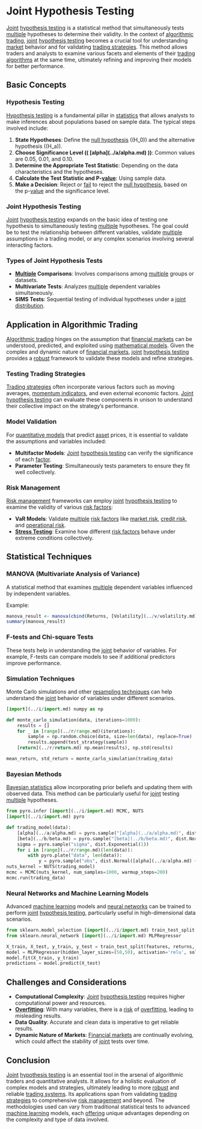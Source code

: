 # Joint Hypothesis Testing

[Joint](../j/joint.md) [hypothesis testing](../h/hypothesis_testing.md) is a statistical method that simultaneously tests [multiple](../m/multiple.md) hypotheses to determine their validity. In the context of [algorithmic trading](../a/algorithmic_trading.md), [joint](../j/joint.md) [hypothesis testing](../h/hypothesis_testing.md) becomes a crucial tool for understanding [market](../m/market.md) behavior and for validating [trading strategies](../t/trading_strategies.md). This method allows traders and analysts to examine various facets and elements of their [trading algorithms](../t/trading_algorithms.md) at the same time, ultimately refining and improving their models for better performance.

## Basic Concepts

### Hypothesis Testing
[Hypothesis testing](../h/hypothesis_testing.md) is a fundamental pillar in [statistics](../s/statistics.md) that allows analysts to make inferences about populations based on sample data. The typical steps involved include:

1. **State Hypotheses**: Define the [null hypothesis](../n/null_hypothesis.md) (\(H_0\)) and the alternative hypothesis (\(H_a\)).
2. **Choose Significance Level (\( \[alpha](../a/alpha.md) \))**: Common values are 0.05, 0.01, and 0.10.
3. **Determine the Appropriate Test Statistic**: Depending on the data characteristics and the hypotheses.
4. **Calculate the Test Statistic and P-[value](../v/value.md)**: Using sample data.
5. **Make a Decision**: Reject or [fail](../f/fail.md) to reject the [null hypothesis](../n/null_hypothesis.md), based on the p-[value](../v/value.md) and the significance level.

### Joint Hypothesis Testing
[Joint](../j/joint.md) [hypothesis testing](../h/hypothesis_testing.md) expands on the basic idea of testing one hypothesis to simultaneously testing [multiple](../m/multiple.md) hypotheses. The goal could be to test the relationship between different variables, validate [multiple](../m/multiple.md) assumptions in a trading model, or any complex scenarios involving several interacting factors.

### Types of Joint Hypothesis Tests
- **[Multiple](../m/multiple.md) Comparisons**: Involves comparisons among [multiple](../m/multiple.md) groups or datasets.
- **Multivariate Tests**: Analyzes [multiple](../m/multiple.md) dependent variables simultaneously.
- **SIMS Tests**: Sequential testing of individual hypotheses under a [joint](../j/joint.md) [distribution](../d/distribution.md).

## Application in Algorithmic Trading
[Algorithmic trading](../a/algorithmic_trading.md) hinges on the assumption that [financial markets](../f/financial_market.md) can be understood, predicted, and exploited using [mathematical models](../m/mathematical_models_in_trading.md). Given the complex and dynamic nature of [financial markets](../f/financial_market.md), [joint](../j/joint.md) [hypothesis testing](../h/hypothesis_testing.md) provides a [robust](../r/robust.md) framework to validate these models and refine strategies.

### Testing Trading Strategies
[Trading strategies](../t/trading_strategies.md) often incorporate various factors such as moving averages, [momentum indicators](../m/momentum_indicators.md), and even external economic factors. [Joint](../j/joint.md) [hypothesis testing](../h/hypothesis_testing.md) can evaluate these components in unison to understand their collective impact on the strategy’s performance.

### Model Validation
For [quantitative models](../q/quantitative_models.md) that predict [asset](../a/asset.md) prices, it is essential to validate the assumptions and variables included:
- **Multifactor Models**: [Joint](../j/joint.md) [hypothesis testing](../h/hypothesis_testing.md) can verify the significance of each [factor](../f/factor.md).
- **Parameter Testing**: Simultaneously tests parameters to ensure they fit well collectively.

### Risk Management
[Risk management](../r/risk_management.md) frameworks can employ [joint](../j/joint.md) [hypothesis testing](../h/hypothesis_testing.md) to examine the validity of various [risk factors](../r/risk_factors_in_trading.md):
- **VaR Models**: Validate [multiple](../m/multiple.md) [risk factors](../r/risk_factors_in_trading.md) like [market risk](../m/market_risk.md), [credit risk](../c/credit_risk.md), and [operational risk](../o/operational_risk.md).
- **[Stress Testing](../s/stress_testing_in_trading.md)**: Examine how different [risk factors](../r/risk_factors_in_trading.md) behave under extreme conditions collectively.

## Statistical Techniques

### MANOVA (Multivariate Analysis of Variance)
A statistical method that examines [multiple](../m/multiple.md) dependent variables influenced by independent variables.

Example:
```r
manova_result <- manova(cbind(Returns, [Volatility](../v/volatility.md)) ~ Factors + Sector, data = trading_data)
summary(manova_result)
```

### F-tests and Chi-square Tests
These tests help in understanding the [joint](../j/joint.md) behavior of variables. For example, F-tests can compare models to see if additional predictors improve performance.

### Simulation Techniques
Monte Carlo simulations and other [resampling techniques](../r/resampling_techniques_in_trading.md) can help understand the [joint](../j/joint.md) behavior of variables under different scenarios.

```python
[import](../i/import.md) numpy as np

def monte_carlo_simulation(data, iterations=1000):
    results = []
    for _ in [range](../r/range.md)(iterations):
        sample = np.random.choice(data, size=len(data), replace=True)
        results.append(test_strategy(sample))
    [return](../r/return.md) np.mean(results), np.std(results)

mean_return, std_return = monte_carlo_simulation(trading_data)
```

### Bayesian Methods
[Bayesian statistics](../b/bayesian_statistics_in_trading.md) allow incorporating prior beliefs and updating them with observed data. This method can be particularly useful for [joint](../j/joint.md) testing [multiple](../m/multiple.md) hypotheses.

```python
from pyro.infer [import](../i/import.md) MCMC, NUTS
[import](../i/import.md) pyro

def trading_model(data):
    [alpha](../a/alpha.md) = pyro.sample("[alpha](../a/alpha.md)", dist.Normal(0, 1))
    [beta](../b/beta.md) = pyro.sample("[beta](../b/beta.md)", dist.Normal(0, 1))
    sigma = pyro.sample("sigma", dist.Exponential(1))
    for i in [range](../r/range.md)(len(data)):
        with pyro.plate("data", len(data)):
            y = pyro.sample("obs", dist.Normal([alpha](../a/alpha.md) + [beta](../b/beta.md) * data[i], sigma), obs=data[i].returns)
nuts_kernel = NUTS(trading_model)
mcmc = MCMC(nuts_kernel, num_samples=1000, warmup_steps=200)
mcmc.run(trading_data)
```

### Neural Networks and Machine Learning Models
Advanced [machine learning](../m/machine_learning.md) models and [neural networks](../n/neural_networks_in_trading.md) can be trained to perform [joint](../j/joint.md) [hypothesis testing](../h/hypothesis_testing.md), particularly useful in high-dimensional data scenarios.

```python
from sklearn.model_selection [import](../i/import.md) train_test_split
from sklearn.neural_network [import](../i/import.md) MLPRegressor

X_train, X_test, y_train, y_test = train_test_split(features, returns, test_size=0.2)
model = MLPRegressor(hidden_layer_sizes=(50,50), activation='relu', solver='adam')
model.fit(X_train, y_train)
predictions = model.predict(X_test)
```

## Challenges and Considerations
- **Computational Complexity**: [Joint](../j/joint.md) [hypothesis testing](../h/hypothesis_testing.md) requires higher computational power and resources.
- **[Overfitting](../o/overfitting.md)**: With many variables, there is a [risk](../r/risk.md) of [overfitting](../o/overfitting.md), leading to misleading results.
- **Data Quality**: Accurate and clean data is imperative to get reliable results.
- **Dynamic Nature of Markets**: [Financial markets](../f/financial_market.md) are continually evolving, which could affect the stability of [joint](../j/joint.md) tests over time.

## Conclusion
[Joint](../j/joint.md) [hypothesis testing](../h/hypothesis_testing.md) is an essential tool in the arsenal of algorithmic traders and quantitative analysts. It allows for a holistic evaluation of complex models and strategies, ultimately leading to more [robust](../r/robust.md) and reliable [trading systems](../t/trading_systems.md). Its applications span from validating [trading strategies](../t/trading_strategies.md) to comprehensive [risk management](../r/risk_management.md) and beyond. The methodologies used can vary from traditional statistical tests to advanced [machine learning](../m/machine_learning.md) models, each [offering](../o/offering.md) unique advantages depending on the complexity and type of data involved.
